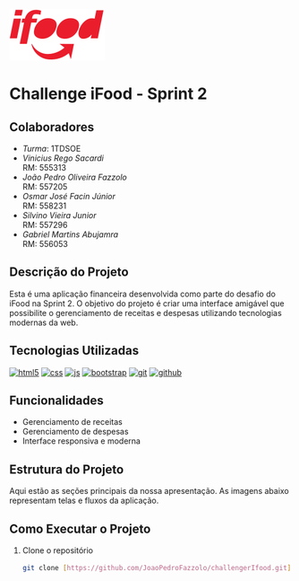 ﻿![Imagem 1](./images/logo-principal-ifood.svg)
 # Challenge iFood - Sprint 2

## Colaboradores
- *Turma*: 1TDSOE
- *Vinicius Rego Sacardi*  
  RM: 555313
- *João Pedro Oliveira Fazzolo*  
  RM: 557205
- *Osmar José Facin Júnior*  
  RM: 558231
- *Silvino Vieira Junior*  
  RM: 557296
- *Gabriel Martins Abujamra*  
  RM: 556053

## Descrição do Projeto
Esta é uma aplicação financeira desenvolvida como parte do desafio do iFood na Sprint 2. O objetivo do projeto é criar uma interface amigável que possibilite o gerenciamento de receitas e despesas utilizando tecnologias modernas da web.

## Tecnologias Utilizadas

<div style="display: inline_block">
  <a href="#" title="HTML5"><img  alt="html5" src="https://img.shields.io/badge/HTML5-E34F26?style=for-the-badge&logo=html5&logoColor=white" /></a>
  <a href="#" title="CSS3"><img  alt="css" src="https://img.shields.io/badge/CSS3-1572B6?style=for-the-badge&logo=css3&logoColor=white" /></a>
  <a href="#" title="JavaScript"><img  alt="js" src="https://img.shields.io/badge/JavaScript-F7DF1E?style=for-the-badge&logo=javascript&logoColor=black" /></a>
    <a href="#" title="Bootstrap"><img  alt="bootstrap" src="https://img.shields.io/badge/Bootstrap-563D7C?style=for-the-badge&logo=bootstrap&logoColor=white" /></a>
  <a href="#" title="Git"><img alt="git" src="https://img.shields.io/badge/GIT-E44C30?style=for-the-badge&logo=git&logoColor=white"></a>
  <a href="#" title="GitHub"><img alt="github" src="https://img.shields.io/badge/GitHub-100000?style=for-the-badge&logo=github&logoColor=white"></a>
</div>

## Funcionalidades
- Gerenciamento de receitas
- Gerenciamento de despesas
- Interface responsiva e moderna

## Estrutura do Projeto
Aqui estão as seções principais da nossa apresentação. As imagens abaixo representam telas e fluxos da aplicação.

## Como Executar o Projeto
1. Clone o repositório
   ```bash
   git clone [https://github.com/JoaoPedroFazzolo/challengerIfood.git]
